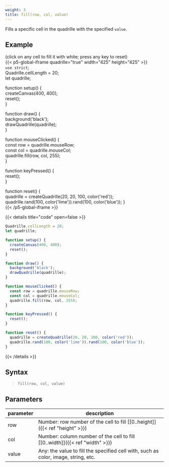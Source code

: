 ```yaml
---
weight: 3
title: fill(row, col, value)  
---
```


Fills a specific cell in the quadrille with the specified `value`.

## Example

(click on any cell to fill it with white; press any key to reset)  
{{< p5-global-iframe quadrille="true" width="425" height="425" >}}  
`use strict`;  
Quadrille.cellLength = 20;  
let quadrille;  

function setup() {  
  createCanvas(400, 400);  
  reset();  
}  

function draw() {  
  background('black');  
  drawQuadrille(quadrille);  
}  

function mouseClicked() {  
  const row = quadrille.mouseRow;  
  const col = quadrille.mouseCol;  
  quadrille.fill(row, col, 255);  
}  

function keyPressed() {  
  reset();  
}  

function reset() {  
  quadrille = createQuadrille(20, 20, 100, color('red'));  
  quadrille.rand(100, color('lime')).rand(100, color('blue'));
}  
{{< /p5-global-iframe >}}  

{{< details title="code" open=false >}}  
```js  
Quadrille.cellLength = 20;  
let quadrille;  

function setup() {  
  createCanvas(400, 400);  
  reset();  
}  

function draw() {  
  background('black');  
  drawQuadrille(quadrille);  
}  

function mouseClicked() {  
  const row = quadrille.mouseRow;  
  const col = quadrille.mouseCol;  
  quadrille.fill(row, col, 255);  
}  

function keyPressed() {  
  reset();  
}  

function reset() {  
  quadrille = createQuadrille(20, 20, 100, color('red'));  
  quadrille.rand(100, color('lime')).rand(100, color('blue'));
}  
```  
{{< /details >}}  

## Syntax  

> `fill(row, col, value)`  

## Parameters  

| parameter | description                                                                          |  
|-----------|--------------------------------------------------------------------------------------|  
| row       | Number: row number of the cell to fill [\[0..height\]]({{< ref "height" >}})         |  
| col       | Number: column number of the cell to fill [\[0..width\]]({{< ref "width" >}})        |  
| value     | Any: the value to fill the specified cell with, such as color, image, string, etc.   |  
